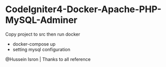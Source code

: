 # CodeIgniter4-Docker-Apache-PHP-MySQL-Adminer

Copy project to src then run docker

- docker-compose up
- setting mysql configuration


@Hussein Isron | Thanks to all reference

